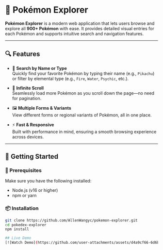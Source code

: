 # 🐾 Pokémon Explorer

**Pokémon Explorer** is a modern web application that lets users browse and explore all **900+ Pokémon** with ease. It provides detailed visual entries for each Pokémon and supports intuitive search and navigation features.

---

## 🔍 Features

- 🔎 **Search by Name or Type**  
  Quickly find your favorite Pokémon by typing their name (e.g., `Pikachu`) or filter by elemental type (e.g., `Fire`, `Water`, `Psychic`, etc.).

- 🔄 **Infinite Scroll**  
  Seamlessly load more Pokémon as you scroll down the page—no need for pagination.

- 🖼️ **Multiple Forms & Variants**  
  View different forms or regional variants of Pokémon, all in one place.

- ⚡ **Fast & Responsive**  
  Built with performance in mind, ensuring a smooth browsing experience across devices.

---

## 🚀 Getting Started

### 🧱 Prerequisites

Make sure you have the following installed:

- Node.js (v16 or higher)
- npm or yarn

### 📦 Installation

```bash
git clone https://github.com/AllenWangyc/pokemon-explorer.git
cd pokedex-explorer
npm install

## Live Demo
[![Watch Demo](https://github.com/user-attachments/assets/d4a9cf66-6d6b-4b9f-87fc-20c763ef0bba)](https://youtu.be/JmxOLNlIn3s)
